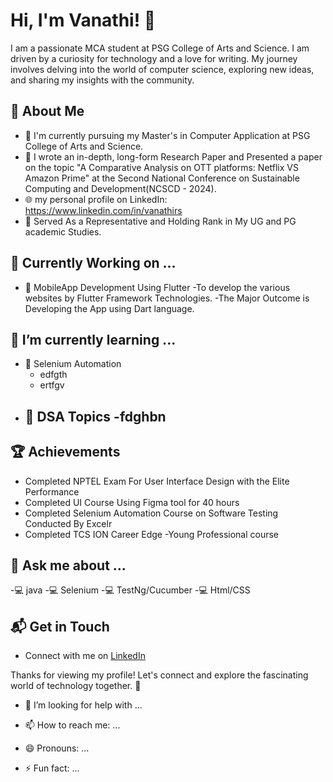 # Hi, I'm Vanathi! 👋
I am a passionate MCA student at PSG College of Arts and Science. I am driven by a curiosity for technology and a love for writing. My journey involves delving into the world of computer science, exploring new ideas, and sharing my insights with the community.


## 🚀 About Me

- 🔭 I'm currently pursuing my Master's in Computer Application  at PSG College of Arts and Science.
- 📝 I wrote an in-depth, long-form Research Paper and Presented a paper on the topic "A Comparative Analysis on OTT platforms: Netflix VS Amazon Prime" at the Second National Conference on Sustainable Computing and Development(NCSCD - 2024).
- 🌐 my personal profile on LinkedIn: https://www.linkedin.com/in/vanathirs
- 👑 Served As a Representative and Holding Rank in My UG and PG academic Studies.


## 🌱 Currently Working on ...
 
- 🚀 MobileApp Development Using Flutter 
    -To develop the various websites by Flutter Framework Technologies.
    -The Major Outcome is Developing the App using Dart language.

## 🌱 I’m currently learning ...

- 🚀 Selenium Automation
    - edfgth
    - ertfgv
- 🚀 DSA Topics
    -fdghbn
    -
  
 ## 🏆 Achievements

 - Completed NPTEL Exam For User Interface Design with the Elite Performance
 - Completed UI Course Using Figma tool for 40 hours
 - Completed Selenium Automation Course on Software Testing Conducted By Excelr
 - Completed TCS ION Career Edge -Young Professional course
  
 ## 💬 Ask me about ...
 
 -💻 java
 -💻 Selenium
 -💻 TestNg/Cucumber
 -💻 Html/CSS

 

## 📬 Get in Touch

- Connect with me on [LinkedIn](https://www.linkedin.com/in/vanathirs)


Thanks for viewing my profile! Let's connect and explore the fascinating world of technology together. 🚀


- 🤔 I’m looking for help with ...

- 📫 How to reach me: ...
- 😄 Pronouns: ...
- ⚡ Fun fact: ...
  

